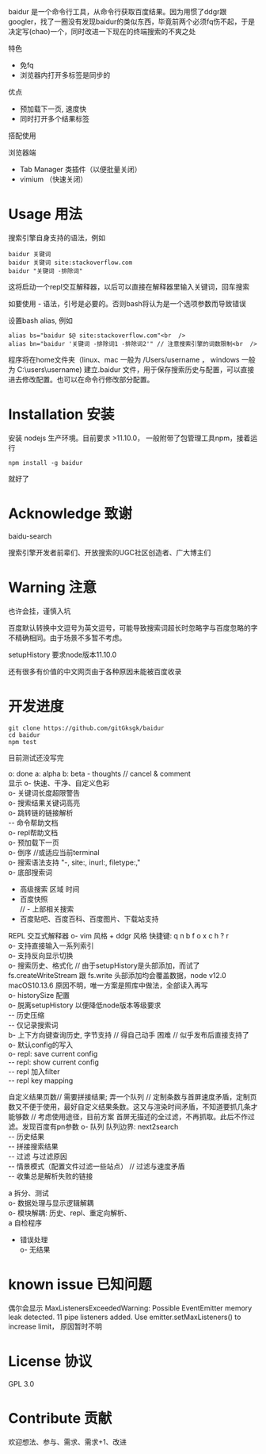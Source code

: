 baidur 是一个命令行工具，从命令行获取百度结果。因为用惯了ddgr跟googler，找了一圈没有发现baidur的类似东西，毕竟前两个必须fq伤不起，于是决定写(chao)一个，同时改进一下现在的终端搜索的不爽之处

特色

- 免fq<br  />
- 浏览器内打开多标签是同步的<br  />

优点

- 预加载下一页, 速度快<br  />
- 同时打开多个结果标签<br  />

搭配使用

浏览器端

- Tab Manager 类插件（以便批量关闭）<br  />
- vimium （快速关闭）<br  />

# Usage 用法

搜索引擎自身支持的语法，例如
```
baidur 关键词
baidur 关键词 site:stackoverflow.com
baidur "关键词 -排除词"  
```
这将启动一个repl交互解释器，以后可以直接在解释器里输入关键词，回车搜索

如要使用 - 语法，引号是必要的。否则bash将认为是一个选项参数而导致错误

设置bash alias, 例如
```
alias bs="baidur $@ site:stackoverflow.com"<br  />
alias bn="baidur '关键词 -排除词1 -排除词2'" // 注意搜索引擎的词数限制<br  />
```

程序将在home文件夹（linux、mac 一般为 /Users/username ， windows 一般为 C:\users\username) 建立.baidur 文件，用于保存搜索历史与配置，可以直接进去修改配置。也可以在命令行修改部分配置。

# Installation 安装

安装 nodejs 生产环境。目前要求 >11.10.0， 一般附带了包管理工具npm，接着运行
```
npm install -g baidur
```
就好了

# Acknowledge 致谢

baidu-search

搜索引擎开发者前辈们、开放搜索的UGC社区创造者、广大博主们


# Warning 注意

也许会挂，谨慎入坑

百度默认转换中文逗号为英文逗号，可能导致搜索词超长时忽略字与百度忽略的字不精确相同。由于场景不多暂不考虑。

setupHistory 要求node版本11.10.0

还有很多有价值的中文网页由于各种原因未能被百度收录

# 开发进度
```
git clone https://github.com/gitGksgk/baidur
cd baidur
npm test
```
目前测试还没写完

o: done  a: alpha b: beta  - thoughts  // cancel & comment<br  />
显示
o- 快速、干净、自定义色彩<br  />
o- 关键词长度超限警告<br  />
o- 搜索结果关键词高亮<br  />
o- 跳转链的链接解析<br  />
-- 命令帮助文档<br  />
o- repl帮助文档<br  />
o- 预加载下一页<br  />
o- 倒序 //或适应当前terminal<br  />
o- 搜索语法支持 "-, site:, inurl:, filetype:,"<br  />
o- 底部搜索词<br  />

- 高级搜索 区域 时间<br  />
- 百度快照<br  />
// - 上部相关搜索
- 百度贴吧、百度百科、百度图片、下载站支持<br  />

REPL 交互式解释器
o- vim 风格 + ddgr 风格 快捷键: q n b f o x c h ? r<br  />
o- 支持直接输入一系列索引<br  />
o- 支持反向显示切换<br  />
o-  搜索历史、格式化 // 由于setupHistory是头部添加，而试了fs.createWriteStream 跟 fs.write 头部添加均会覆盖数据，node v12.0 macOS10.13.6 原因不明，唯一方案是照库中做法，全部读入再写<br  />
o- historySize 配置<br  />
o- 脱离setupHistory 以便降低node版本等级要求<br  />
-- 历史压缩<br  />
-- 仅记录搜索词<br  />
b- 上下方向键查询历史, 字节支持 // 得自己动手 困难 // 似乎发布后直接支持了<br  />
o- 默认config的写入<br  />
o- repl: save current config<br  />
-- repl: show current config<br  />
-- repl 加入filter<br  />
-- repl key mapping<br  />

自定义结果页数// 需要拼接结果; 弄一个队列
                // 定制条数与首屏速度矛盾，定制页数又不便于使用，最好自定义结果条数。这又与渲染时间矛盾，不知道要抓几条才能够数
                // 考虑使用途径，目前方案 首屏无描述的全过滤，不再抓取。此后不作过滤。发现百度有pn参数
o- 队列 队列边界: next2search<br  />
-- 历史结果<br  />
-- 拼接搜索结果<br  />
-- 过滤 与过滤原因<br  />
-- 情景模式（配置文件过滤一些站点） // 过滤与速度矛盾<br  />
-- 收集总是解析失败的链接<br  />

a 拆分、测试<br  />
o- 数据处理与显示逻辑解耦<br  />
o- 模块解耦: 历史、repl、重定向解析、<br  />
a 自检程序<br  />

- 错误处理<br  />
o- 无结果<br  />

# known issue 已知问题
偶尔会显示 MaxListenersExceededWarning: Possible EventEmitter memory leak detected. 11 pipe listeners added. Use emitter.setMaxListeners() to increase limit， 原因暂时不明

# License 协议

GPL 3.0

# Contribute 贡献

欢迎想法、参与、需求、需求+1、改进
